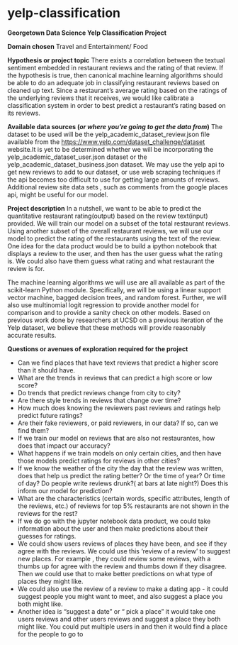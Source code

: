 # yelp-classification

**Georgetown Data Science Yelp Classification Project** 

**Domain chosen**
Travel and Entertainment/ Food

**Hypothesis or project topic**
There exists a correlation between the textual sentiment embedded in restaurant reviews and the rating of that review. If the hypothesis is true, then canonical machine learning algorithms should be able to do an adequate job in classifying restaurant reviews based on cleaned up text. Since a restaurant’s average rating based on the ratings of the underlying reviews that it receives, we would like calibrate a classification system in order to best predict a restaurant’s rating based on its reviews.

**Available data sources (*or where you’re going to get the data from*)** 
The dataset to be used will be the yelp_academic_dataset_review.json
file available from the https://www.yelp.com/dataset_challenge/dataset website.It is yet to be determined whether we will be incorporating the yelp_academic_dataset_user.json dataset or the yelp_academic_dataset_business.json dataset. 
We may use the yelp api to get new reviews to add to our dataset, or use web scraping techniques if the api becomes too difficult to use for getting large amounts of reviews. Additional review site data sets , such as comments from the google places api, might be useful for our model.

**Project description**
In a nutshell, we want to be able to predict the quantitative restaurant rating(output) based on the review text(input) provided. We will train our model on a subset of the total restaurant reviews. Using another subset of the overall restaurant reviews, we will use our model to predict the rating of the restaurants using the text of the review. One idea for the data product would be to build a ipython notebook that displays a review to the user, and then has the user guess what the rating is. We could also have them guess what rating and what restaurant the review is for.  

The machine learning algorithms we will use are all available as part of the scikit-learn Python module. Specifically, we will be using a linear support vector machine, bagged decision trees, and random forest. Further, we will also use multinomial logit regression to provide another model for comparison and to provide a sanity check on other models. Based on previous work done by researchers at UCSD on a previous iteration of the Yelp dataset, we believe that these methods will provide reasonably accurate results. 

**Questions or avenues of exploration required for the project**

* Can we find places that have text reviews that predict a higher score than it should have.
* What are the trends in reviews that can predict a high score or low score?
* Do trends that predict reviews change from city to city?
* Are there style trends in reviews that change over time?
* How much does knowing the reviewers past reviews and ratings help predict future ratings?
* Are their fake reviewers, or paid reviewers, in our data? If so, can we find them?
* If we train our model on reviews that are also not restaurantes, how does that impact our accuracy?
* What happens if we train models on only certain cities, and then have those models predict ratings for reviews in other cities? 
* If we know the weather of the city the day that the review was written, does that help us predict the rating better? Or the time of year? Or time of day? Do people write reviews drunk?( at bars at late night?) Does this inform our model for prediction?
* What are the characteristics (certain words, specific attributes, length of the reviews, etc.) of reviews for top 5% restaurants are not shown in the reviews for the rest? 
* If we do go with the jupyter notebook data product, we could take information about the user and then make predictions about their guesses for ratings.
* We could show users reviews of places they have been, and see if they agree with the reviews. We could use this ‘review of a review’ to suggest new places.  For example , they could review some reviews, with a thumbs up for agree with the review and thumbs down if they disagree. Then we could use that to make better predictions on what type of places they might like.
* We could also use the review of a review to make a dating app - it could suggest people you might want to meet, and also suggest a place you both might like. 
* Another idea is “suggest a date”  or “ pick a place” it would take one users reviews and other users reviews and suggest a place they both might like. You could put multiple users in and then it would find a place for the people to go to
